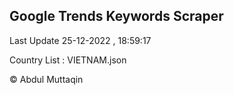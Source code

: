 

## Google Trends Keywords Scraper 
 
Last Update 25-12-2022 , 18:59:17

Country List :
VIETNAM.json



© Abdul Muttaqin 
